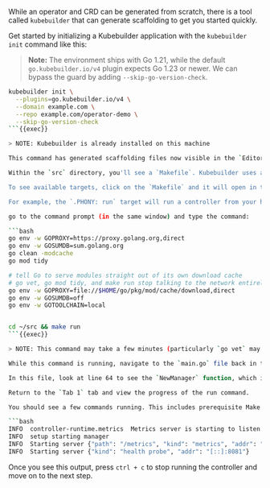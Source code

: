 
While an operator and CRD can be generated from scratch, there is a tool called `kubebuilder` that can generate scaffolding to get you started quickly.

Get started by initializing a Kubebuilder application with the `kubebuilder init` command like this:

> **Note:** The environment ships with Go 1.21, while the default `go.kubebuilder.io/v4` plugin expects Go 1.23 or newer. We can bypass the guard by adding `--skip-go-version-check`.

```bash
kubebuilder init \
  --plugins=go.kubebuilder.io/v4 \
  --domain example.com \
  --repo example.com/operator-demo \
  --skip-go-version-check
```{{exec}}

> NOTE: Kubebuilder is already installed on this machine

This command has generated scaffolding files now visible in the `Editor` tab. Click on the `Editor` tab at the top of your screen to view a visual studio code type Integrated Development Environment(IDE). From the directory navigation on the left-hand side, select the `src` directory. 

Within the `src` directory, you'll see a `Makefile`. Kubebuilder uses a [Makefile](https://www.gnu.org/software/make/manual/html_node/Introduction.html) as home for all useful commands (called "targets").

To see available targets, click on the `Makefile` and it will open in the right-hand pane. The available targets are displayed after the word `.PHONY:`

For example, the `.PHONY: run` target will run a controller from your host (locally). Let's try doing that!

go to the command prompt (in the same window) and type the command:

```bash
go env -w GOPROXY=https://proxy.golang.org,direct
go env -w GOSUMDB=sum.golang.org
go clean -modcache
go mod tidy

# tell Go to serve modules straight out of its own download cache
# go vet, go mod tidy, and make run stop talking to the network entirely—as long as every dependency is already in the cache
go env -w GOPROXY=file://$HOME/go/pkg/mod/cache/download,direct
go env -w GOSUMDB=off
go env -w GOTOOLCHAIN=local


cd ~/src && make run
```{{exec}}

> NOTE: This command may take a few minutes (particularly `go vet` may appear to hang!).

While this command is running, navigate to the `main.go` file back in the `Editor` tab. The file is right next to the `Makefile` we were looking at before. 

In this file, look at line 64 to see the `NewManager` function, which is what creates the operator application. In the list of options passed to this `NewManager` function (lines 65 to 70), you will see configuration for both a metrics and health probe endpoint. These will become visible in the output of the `make run` command.

Return to the `Tab 1` tab and view the progress of the run command.

You should see a few commands running. This includes prerequisite Make targets like `fmt` and `vet`. When it is complete, you should see the following four log lines at the end of the output:

```bash
INFO  controller-runtime.metrics  Metrics server is starting to listen  {"addr": ":8080"}
INFO  setup starting manager
INFO  Starting server {"path": "/metrics", "kind": "metrics", "addr": "[::]:8080"}
INFO  Starting server {"kind": "health probe", "addr": "[::]:8081"}
```

Once you see this output, press `ctrl + c` to stop running the controller and move on to the next step.
